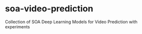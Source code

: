 # soa-video-prediction
Collection of SOA Deep Learning Models for Video Prediction with experiments
